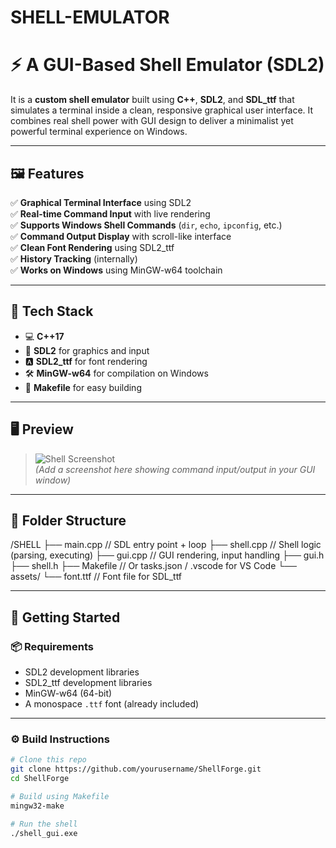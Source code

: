 # SHELL-EMULATOR
# ⚡ A GUI-Based Shell Emulator (SDL2)

It is a **custom shell emulator** built using **C++**, **SDL2**, and **SDL_ttf** that simulates a terminal inside a clean, responsive graphical user interface. It combines real shell power with GUI design to deliver a minimalist yet powerful terminal experience on Windows.

---

## 🖼 Features

✅ **Graphical Terminal Interface** using SDL2  
✅ **Real-time Command Input** with live rendering  
✅ **Supports Windows Shell Commands** (`dir`, `echo`, `ipconfig`, etc.)  
✅ **Command Output Display** with scroll-like interface  
✅ **Clean Font Rendering** using SDL2_ttf  
✅ **History Tracking** (internally)  
✅ **Works on Windows** using MinGW-w64 toolchain

---

## 🔧 Tech Stack

- 💻 **C++17**
- 🧱 **SDL2** for graphics and input
- 🅰️ **SDL2_ttf** for font rendering
- 🛠️ **MinGW-w64** for compilation on Windows
- 🧰 **Makefile** for easy building

---

## 🖥 Preview

> ![Shell Screenshot](assets/preview.png)  
*(Add a screenshot here showing command input/output in your GUI window)*

---

## 📂 Folder Structure
/SHELL
├── main.cpp              // SDL entry point + loop
├── shell.cpp             // Shell logic (parsing, executing)
├── gui.cpp               // GUI rendering, input handling
├── gui.h
├── shell.h
├── Makefile              // Or tasks.json / .vscode for VS Code
└── assets/
    └── font.ttf          // Font file for SDL_ttf



---

## 🚀 Getting Started

### 📦 Requirements

- SDL2 development libraries
- SDL2_ttf development libraries
- MinGW-w64 (64-bit)
- A monospace `.ttf` font (already included)

---

### ⚙️ Build Instructions

```bash
# Clone this repo
git clone https://github.com/yourusername/ShellForge.git
cd ShellForge

# Build using Makefile
mingw32-make

# Run the shell
./shell_gui.exe

